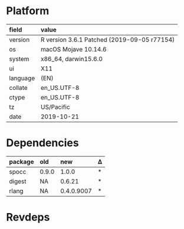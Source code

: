 # Platform

|field    |value                                       |
|:--------|:-------------------------------------------|
|version  |R version 3.6.1 Patched (2019-09-05 r77154) |
|os       |macOS Mojave 10.14.6                        |
|system   |x86_64, darwin15.6.0                        |
|ui       |X11                                         |
|language |(EN)                                        |
|collate  |en_US.UTF-8                                 |
|ctype    |en_US.UTF-8                                 |
|tz       |US/Pacific                                  |
|date     |2019-10-21                                  |

# Dependencies

|package |old   |new        |Δ  |
|:-------|:-----|:----------|:--|
|spocc   |0.9.0 |1.0.0      |*  |
|digest  |NA    |0.6.21     |*  |
|rlang   |NA    |0.4.0.9007 |*  |

# Revdeps

